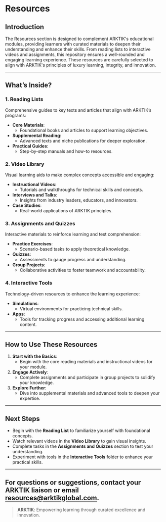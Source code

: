 # **Resources**
## **Introduction**
The Resources section is designed to complement ARKTIK's educational modules, providing learners with curated materials to deepen their understanding and enhance their skills. From reading lists to interactive videos and assignments, this repository ensures a well-rounded and engaging learning experience. These resources are carefully selected to align with ARKTIK's principles of luxury learning, integrity, and innovation.

---
## **What’s Inside?**
### **1. Reading Lists**
Comprehensive guides to key texts and articles that align with ARKTIK’s programs:
- **Core Materials**:
  - Foundational books and articles to support learning objectives.
- **Supplemental Reading**:
  - Advanced texts and niche publications for deeper exploration.
- **Practical Guides**:
  - Step-by-step manuals and how-to resources.
### **2. Video Library**
Visual learning aids to make complex concepts accessible and engaging:
- **Instructional Videos**:
  - Tutorials and walkthroughs for technical skills and concepts.
- **Interviews and Talks**:
  - Insights from industry leaders, educators, and innovators.
- **Case Studies**:
  - Real-world applications of ARKTIK principles.
### **3. Assignments and Quizzes**
Interactive materials to reinforce learning and test comprehension:
- **Practice Exercises**:
  - Scenario-based tasks to apply theoretical knowledge.
- **Quizzes**:
  - Assessments to gauge progress and understanding.
- **Group Projects**:
  - Collaborative activities to foster teamwork and accountability.
### **4. Interactive Tools**
Technology-driven resources to enhance the learning experience:
- **Simulations**:
  - Virtual environments for practicing technical skills.
- **Apps**:
  - Tools for tracking progress and accessing additional learning content.
---
## **How to Use These Resources**
1. **Start with the Basics**:
   - Begin with the core reading materials and instructional videos for your module.
2. **Engage Actively**:
   - Complete assignments and participate in group projects to solidify your knowledge.
3. **Explore Further**:
   - Dive into supplemental materials and advanced tools to deepen your expertise.
---
## **Next Steps**
- Begin with the **Reading List** to familiarize yourself with foundational concepts.
- Watch relevant videos in the **Video Library** to gain visual insights.
- Complete tasks in the **Assignments and Quizzes** section to test your understanding.
- Experiment with tools in the **Interactive Tools** folder to enhance your practical skills.
---
For questions or suggestions, contact your ARKTIK liaison or email [resources@arktikglobal.com](mailto:resources@arktikglobal.com).
---
> **ARKTIK**: Empowering learning through curated excellence and innovation.
